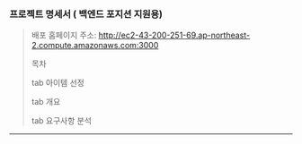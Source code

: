 ### 프로젝트 명세서 ( 백엔드 포지션 지원용)

> 배포 홈페이지 주소: http://ec2-43-200-251-69.ap-northeast-2.compute.amazonaws.com:3000
>
> 목차
> 
>tab 아이템 선정
> 
>tab 개요
> 
>tab 요구사항 분석

-----------------
